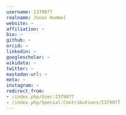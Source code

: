 ```yaml
---
username: I379077
realname: Jonas Hummel
website: ~
affiliation: ~
bio: ~
github: ~
orcid: ~
linkedin: ~
googlescholar: ~
wikidata: ~
twitter: ~
mastodon-url: ~
meta: ~
instagram: ~
redirect_from:
- /index.php/User:I379077
- /index.php/Special:Contributions/I379077
---
```

